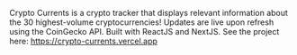 Crypto Currents is a crypto tracker that displays relevant information about the 30 highest-volume cryptocurrencies! Updates are live upon refresh using the CoinGecko API. Built with ReactJS and NextJS. See the project here: https://crypto-currents.vercel.app
